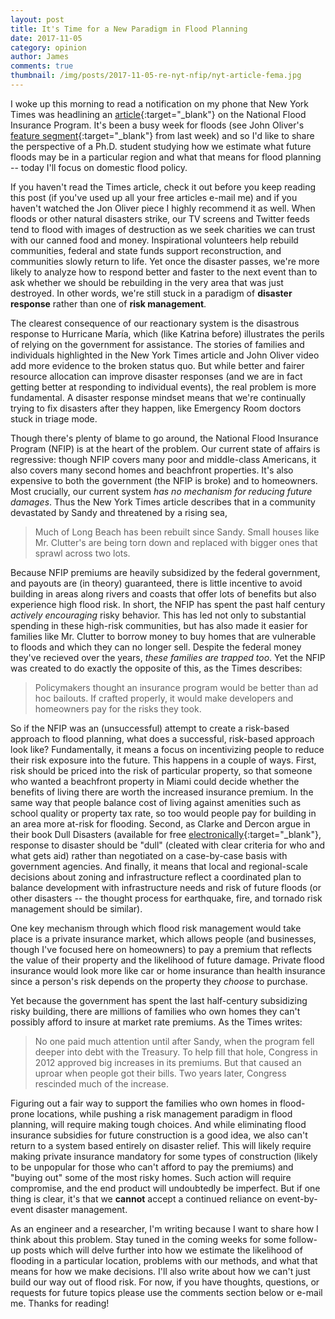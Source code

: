 ```yaml
---
layout: post
title: It's Time for a New Paradigm in Flood Planning
date: 2017-11-05
category: opinion
author: James
comments: true
thumbnail: /img/posts/2017-11-05-re-nyt-nfip/nyt-article-fema.jpg
---
```


I woke up this morning to read a notification on my phone that New York Times was headlining an [article](https://www.nytimes.com/2017/11/04/business/a-broke-and-broken-flood-insurance-program.html){:target="_blank"} on the National Flood Insurance Program.
It's been a busy week for floods (see John Oliver's [feature segment](https://www.youtube.com/watch?v=pf1t7cs9dkc){:target="_blank"} from last week) and so I'd like to share the perspective of a Ph.D. student studying how we estimate what future floods may be in a particular region and what that means for flood planning -- today I'll focus on domestic flood policy.

<!--more-->

If you haven't read the Times article, check it out before you keep reading this post (if you've used up all your free articles e-mail me) and if you haven't watched the Jon Oliver piece I highly recommend it as well.
When floods or other natural disasters strike, our TV screens and Twitter feeds tend to flood with images of destruction as we seek charities we can trust with our canned food and money.
Inspirational volunteers help rebuild communities, federal and state funds support reconstruction, and communities slowly return to life.
Yet once the disaster passes, we're more likely to analyze how to respond better and faster to the next event than to ask whether we should be rebuilding in the very area that was just destroyed.
In other words, we're still stuck in a paradigm of **disaster response** rather than one of **risk management**.

The clearest consequence of our reactionary system is the disastrous response to Hurricane María, which (like Katrina before) illustrates the perils of relying on the government for assistance.
The stories of families and individuals highlighted in the New York Times article and John Oliver video add more evidence to the broken status quo.
But while better and fairer resource allocation can improve disaster responses (and we are in fact getting better at responding to individual events), the real problem is more fundamental.
A disaster response mindset means that we're continually trying to fix disasters after they happen, like Emergency Room doctors stuck in triage mode.

Though there's plenty of blame to go around, the National Flood Insurance Program (NFIP) is at the heart of the problem.
Our current state of affairs is regressive: though NFIP covers many poor and middle-class Americans, it also covers many second homes and beachfront properties.
It's also expensive to both the government (the NFIP is broke) and to homeowners.
Most crucially, our current system _has no mechanism for reducing future damages_.
Thus the New York Times article describes that in a community devastated by Sandy and threatened by a rising sea,

> Much of Long Beach has been rebuilt since Sandy. Small houses like Mr. Clutter's are being torn down and replaced with bigger ones that sprawl across two lots.

Because NFIP premiums are heavily subsidized by the federal government, and payouts are (in theory) guaranteed, there is little incentive to avoid building in areas along rivers and coasts that offer lots of benefits but also experience high flood risk.
In short, the NFIP has spent the past half century _actively encouraging_ risky behavior.
This has led not only to substantial spending in these high-risk communities, but has also made it easier for families like Mr. Clutter to borrow money to buy homes that are vulnerable to floods and which they can no longer sell.
Despite the federal money they've recieved over the years, _these families are trapped too_.
Yet the NFIP was created to do exactly the opposite of this, as the Times describes:

> Policymakers thought an insurance program would be better than ad hoc bailouts. If crafted properly, it would make developers and homeowners pay for the risks they took.

So if the NFIP was an (unsuccessful) attempt to create a risk-based approach to flood planning, what does a successful, risk-based approach look like?
Fundamentally, it means a focus on incentivizing people to reduce their risk exposure into the future.
This happens in a couple of ways.
First, risk should be priced into the risk of particular property, so that someone who wanted a beachfront property in Miami could decide whether the  benefits of living there are worth the increased insurance premium.
In the same way that people balance cost of living against amenities such as school quality or property tax rate, so too would people pay for building in an area more at-risk for flooding.
Second, as Clarke and Dercon argue in their book Dull Disasters (available for free [electronically]((http://documents.worldbank.org/curated/en/962821468836117709/Dull-disasters-How-planning-ahead-will-make-a-difference)){:target="_blank"}, response to disaster should be "dull" (cleated with clear criteria for who and what gets aid) rather than negotiated on a case-by-case basis with government agencies.
And finally, it means that local and regional-scale decisions about zoning and infrastructure reflect a coordinated plan to balance development with infrastructure needs and risk of future floods (or other disasters -- the thought process for earthquake, fire, and tornado risk management should be similar).

One key mechanism through which flood risk management would take place is a private insurance market, which allows people (and businesses, though I've focused here on homeowners) to pay a premium that reflects the value of their property and the likelihood of future damage.
Private flood insurance would look more like car or home insurance than health insurance since a person's risk depends on the property they _choose_ to purchase.

Yet because the government has spent the last half-century subsidizing risky building, there are millions of families who own homes they can't possibly afford to insure at market rate premiums.
As the Times writes:

> No one paid much attention until after Sandy, when the program fell deeper into debt with the Treasury. To help fill that hole, Congress in 2012 approved big increases in its premiums. But that caused an uproar when people got their bills. Two years later, Congress rescinded much of the increase.

Figuring out a fair way to support the families who own homes in flood-prone locations, while pushing a risk management paradigm in flood planning, will require making tough choices.
And while eliminating flood insurance subsidies for future construction is a good idea, we also can't return to a system based entirely on disaster relief.
This will likely require making private insurance mandatory for some types of construction (likely to be unpopular for those who can't afford to pay the premiums) and "buying out" some of the most risky homes.
Such action will require compromise, and the end product will undoubtedly be imperfect.
But if one thing is clear, it's that we **cannot** accept a continued reliance on event-by-event disaster management.

As an engineer and a researcher, I'm writing because I want to share how I think about this problem.
Stay tuned in the coming weeks for some follow-up posts which will delve further into how we estimate the likelihood of flooding in a particular location, problems with our methods, and what that means for how we make decisions.
I'll also write about how we can't just build our way out of flood risk.
For now, if you have thoughts, questions, or requests for future topics please use the comments section below or e-mail me.
Thanks for reading!
